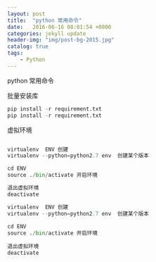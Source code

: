 ```yaml
---
layout: post
title:  "python 常用命令"
date:   2016-06-16 08:01:54 +0800
categories: jekyll update
header-img: "img/post-bg-2015.jpg"
catalog: true
tags:
    - Python
---
```


python 常用命令

批量安装库

```python
pip install -r requirement.txt
pip install -r requirement.txt
```

虚拟环境

```python

virtualenv  ENV 创建
virtualenv --python=python2.7 env  创建某个版本

cd ENV
source ./bin/activate 开启环境

退出虚拟环境
deactivate

virtualenv  ENV 创建
virtualenv --python=python2.7 env  创建某个版本
 
cd ENV
source ./bin/activate 开启环境
 
退出虚拟环境
deactivate
```

